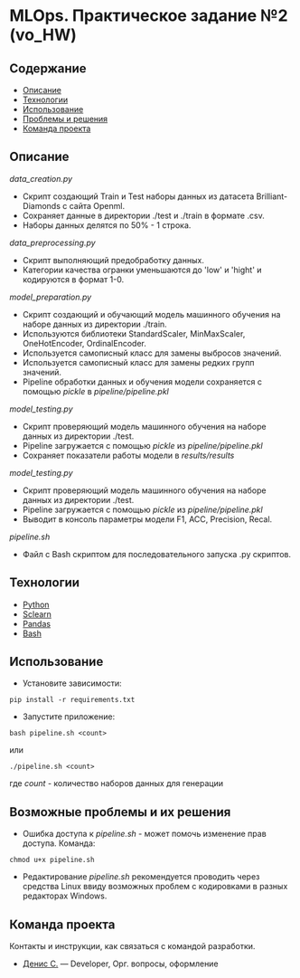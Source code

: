 # MLOps. Практическое задание №2 (vo_HW)

## Содержание
- [Описание](#описание)
- [Технологии](#технологии)
- [Использование](#использование)
- [Проблемы и решения](#возможные-проблемы-и-их-решения)
- [Команда проекта](#команда-проекта)

## Описание
*data_creation.py*
- Скрипт создающий Train и Test наборы данных из датасета Brilliant-Diamonds с сайта Openml.
- Сохраняет данные в директории ./test и ./train в формате .csv.
- Наборы данных делятся по 50% - 1 строка.

*data_preprocessing.py*
- Скрипт выполняющий предобработку данных.
- Категории качества огранки уменьшаются до 'low' и 'hight' и кодируются в формат 1-0.

*model_preparation.py*
- Скрипт создающий и обучающий модель машинного обучения на наборе данных из директории ./train.
- Используются библиотеки StandardScaler, MinMaxScaler, OneHotEncoder, OrdinalEncoder.
- Используется самописный класс для замены выбросов значений.
- Используется самописный класс для замены редких групп значений.
- Pipeline обработки данных и обучения модели сохраняется с помощью *pickle* в *pipeline/pipeline.pkl*

*model_testing.py*
- Скрипт проверяющий модель машинного обучения на наборе данных из директории ./test.
- Pipeline загружается с помощью *pickle* из *pipeline/pipeline.pkl*
- Сохраняет показатели работы модели в *results/results*

*model_testing.py*
- Скрипт проверяющий модель машинного обучения на наборе данных из директории ./test.
- Pipeline загружается с помощью *pickle* из *pipeline/pipeline.pkl*
- Выводит в консоль параметры модели F1, ACC, Precision, Recal.

*pipeline.sh*
- Файл с Bash скриптом для последовательного запуска .py скриптов.

## Технологии
- [Python](https://www.python.org/)
- [Sclearn](https://scikit-learn.org/)
- [Pandas](https://pandas.pydata.org/)
- [Bash](https://ru.wikipedia.org/wiki/Bash)

## Использование
- Установите зависимости:
```
pip install -r requirements.txt
```
- Запустите приложение:
```
bash pipeline.sh <count>
```
или
```
./pipeline.sh <count>
```
где *count* - количество наборов данных для генерации

## Возможные проблемы и их решения
- Ошибка доступа к *pipeline.sh* - может помочь изменение прав доступа. Команда:
```
chmod u+x pipeline.sh
```
- Редактирование *pipeline.sh* рекомендуется проводить через средства Linux ввиду возможных проблем с кодировками в разных редакторах Windows.

## Команда проекта
Контакты и инструкции, как связаться с командой разработки.

- [Денис С.](tg://abc) — Developer, Орг. вопросы, оформление
